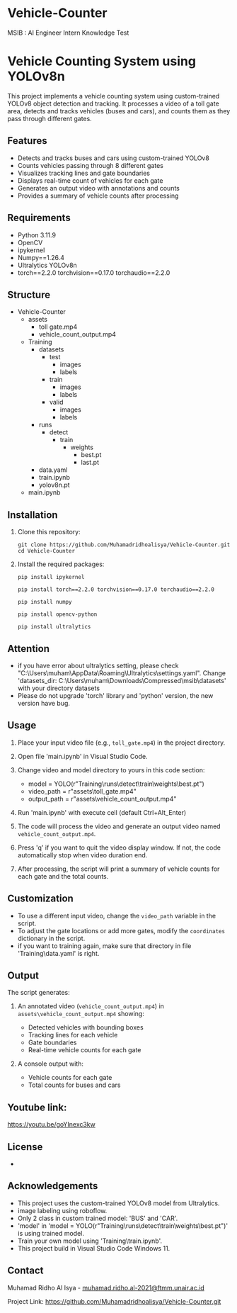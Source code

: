# Vehicle-Counter
 MSIB : AI Engineer Intern Knowledge Test

# Vehicle Counting System using YOLOv8n

This project implements a vehicle counting system using custom-trained YOLOv8 object detection and tracking. It processes a video of a toll gate area, detects and tracks vehicles (buses and cars), and counts them as they pass through different gates.

## Features

- Detects and tracks buses and cars using custom-trained YOLOv8
- Counts vehicles passing through 8 different gates
- Visualizes tracking lines and gate boundaries
- Displays real-time count of vehicles for each gate
- Generates an output video with annotations and counts
- Provides a summary of vehicle counts after processing

## Requirements

- Python 3.11.9
- OpenCV
- ipykernel
- Numpy==1.26.4
- Ultralytics YOLOv8n
- torch==2.2.0 torchvision==0.17.0 torchaudio==2.2.0

## Structure

- Vehicle-Counter
  - assets
    - toll gate.mp4
    - vehicle_count_output.mp4
  - Training
    - datasets
      - test
        - images
        - labels
      - train
        - images
        - labels
      - valid
        - images
        - labels
    - runs
      - detect
        - train
          - weights
            - best.pt
            - last.pt
    - data.yaml
    - train.ipynb
    - yolov8n.pt
  - main.ipynb

## Installation

1. Clone this repository:
   ```
   git clone https://github.com/Muhamadridhoalisya/Vehicle-Counter.git
   cd Vehicle-Counter
   ```

2. Install the required packages:
   ```
   pip install ipykernel
   ```
   ```
   pip install torch==2.2.0 torchvision==0.17.0 torchaudio==2.2.0
   ```
   ```
   pip install numpy
   ```
   ```
   pip install opencv-python
   ```
   ```
   pip install ultralytics
   ```

## Attention

* if you have error about ultralytics setting, please check "C:\Users\muham\AppData\Roaming\Ultralytics\settings.yaml". Change 'datasets_dir: C:\Users\muham\Downloads\Compressed\msib\datasets' with your directory datasets
* Please do not upgrade 'torch' library and 'python' version, the new version have bug.

## Usage

1. Place your input video file (e.g., `toll_gate.mp4`) in the project directory.

2. Open file 'main.ipynb' in Visual Studio Code.

3. Change video and model directory to yours in this code section:
   - model = YOLO(r"Training\runs\detect\train\weights\best.pt")
   - video_path = r"assets\toll_gate.mp4"
   - output_path = r"assets\vehicle_count_output.mp4"

2. Run 'main.ipynb' with execute cell (default Ctrl+Alt_Enter)

3. The code will process the video and generate an output video named `vehicle_count_output.mp4`.

4. Press 'q' if you want to quit the video display window. If not, the code automatically stop when video duration end.

5. After processing, the script will print a summary of vehicle counts for each gate and the total counts.

## Customization

- To use a different input video, change the `video_path` variable in the script.
- To adjust the gate locations or add more gates, modify the `coordinates` dictionary in the script.
- if you want to training again, make sure that directory in file 'Training\data.yaml' is right.

## Output

The script generates:
1. An annotated video (`vehicle_count_output.mp4`) in `assets\vehicle_count_output.mp4` showing:
   - Detected vehicles with bounding boxes
   - Tracking lines for each vehicle
   - Gate boundaries
   - Real-time vehicle counts for each gate

3. A console output with:
   - Vehicle counts for each gate
   - Total counts for buses and cars

## Youtube link:
https://youtu.be/goYInexc3kw

## License

-

## Acknowledgements

- This project uses the custom-trained YOLOv8 model from Ultralytics.
- image labeling using roboflow.
- Only 2 class in custom trained model: 'BUS' and 'CAR'.
- 'model' in 'model = YOLO(r"Training\runs\detect\train\weights\best.pt")' is using trained model.
- Train your own model using 'Training\train.ipynb'.
- This project build in Visual Studio Code Windows 11.

## Contact

Muhamad Ridho Al Isya - muhamad.ridho.al-2021@ftmm.unair.ac.id

Project Link: https://github.com/Muhamadridhoalisya/Vehicle-Counter.git
